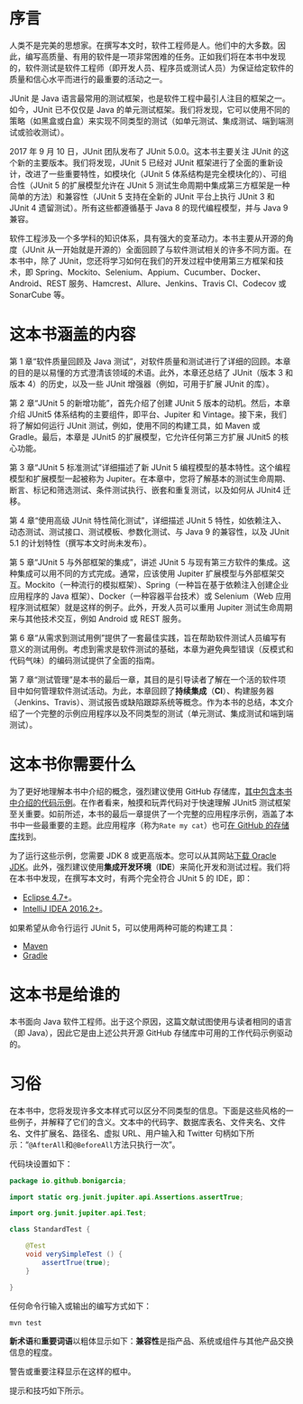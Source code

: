 # 序言

人类不是完美的思想家。在撰写本文时，软件工程师是人。他们中的大多数。因此，编写高质量、有用的软件是一项非常困难的任务。正如我们将在本书中发现的，软件测试是软件工程师（即开发人员、程序员或测试人员）为保证给定软件的质量和信心水平而进行的最重要的活动之一。

JUnit 是 Java 语言最常用的测试框架，也是软件工程中最引人注目的框架之一。如今，JUnit 已不仅仅是 Java 的单元测试框架。我们将发现，它可以使用不同的策略（如黑盒或白盒）来实现不同类型的测试（如单元测试、集成测试、端到端测试或验收测试）。

2017 年 9 月 10 日，JUnit 团队发布了 JUnit 5.0.0。这本书主要关注 JUnit 的这个新的主要版本。我们将发现，JUnit 5 已经对 JUnit 框架进行了全面的重新设计，改进了一些重要特性，如模块化（JUnit 5 体系结构是完全模块化的）、可组合性（JUnit 5 的扩展模型允许在 JUnit 5 测试生命周期中集成第三方框架是一种简单的方法）和兼容性（JUnit 5 支持在全新的 JUnit 平台上执行 JUnit 3 和 JUnit 4 遗留测试）。所有这些都遵循基于 Java 8 的现代编程模型，并与 Java 9 兼容。

软件工程涉及一个多学科的知识体系，具有强大的变革动力。本书主要从开源的角度（JUnit 从一开始就是开源的）全面回顾了与软件测试相关的许多不同方面。在本书中，除了 JUnit，您还将学习如何在我们的开发过程中使用第三方框架和技术，即 Spring、Mockito、Selenium、Appium、Cucumber、Docker、Android、REST 服务、Hamcrest、Allure、Jenkins、Travis CI、Codecov 或 SonarCube 等。

# 这本书涵盖的内容

第 1 章“软件质量回顾及 Java 测试”，对软件质量和测试进行了详细的回顾。本章的目的是以易懂的方式澄清该领域的术语。此外，本章还总结了 JUnit（版本 3 和版本 4）的历史，以及一些 JUnit 增强器（例如，可用于扩展 JUnit 的库）。

第 2 章“JUnit 5 的新增功能”，首先介绍了创建 JUnit 5 版本的动机。然后，本章介绍 JUnit5 体系结构的主要组件，即平台、Jupiter 和 Vintage。接下来，我们将了解如何运行 JUnit 测试，例如，使用不同的构建工具，如 Maven 或 Gradle。最后，本章是 JUnit5 的扩展模型，它允许任何第三方扩展 JUnit5 的核心功能。

第 3 章“JUnit 5 标准测试”详细描述了新 JUnit 5 编程模型的基本特性。这个编程模型和扩展模型一起被称为 Jupiter。在本章中，您将了解基本的测试生命周期、断言、标记和筛选测试、条件测试执行、嵌套和重复测试，以及如何从 JUnit4 迁移。

第 4 章“使用高级 JUnit 特性简化测试”，详细描述 JUnit 5 特性，如依赖注入、动态测试、测试接口、测试模板、参数化测试、与 Java 9 的兼容性，以及 JUnit 5.1 的计划特性（撰写本文时尚未发布）。

第 5 章“JUnit 5 与外部框架的集成”，讲述 JUnit 5 与现有第三方软件的集成。这种集成可以用不同的方式完成。通常，应该使用 Jupiter 扩展模型与外部框架交互。Mockito（一种流行的模拟框架）、Spring（一种旨在基于依赖注入创建企业应用程序的 Java 框架）、Docker（一种容器平台技术）或 Selenium（Web 应用程序测试框架）就是这样的例子。此外，开发人员可以重用 Jupiter 测试生命周期来与其他技术交互，例如 Android 或 REST 服务。

第 6 章“从需求到测试用例”提供了一套最佳实践，旨在帮助软件测试人员编写有意义的测试用例。考虑到需求是软件测试的基础，本章为避免典型错误（反模式和代码气味）的编码测试提供了全面的指南。

第 7 章“测试管理”是本书的最后一章，其目的是引导读者了解在一个活的软件项目中如何管理软件测试活动。为此，本章回顾了**持续集成**（**CI**）、构建服务器（Jenkins、Travis）、测试报告或缺陷跟踪系统等概念。作为本书的总结，本文介绍了一个完整的示例应用程序以及不同类型的测试（单元测试、集成测试和端到端测试）。

# 这本书你需要什么

为了更好地理解本书中介绍的概念，强烈建议使用 GitHub 存储库，[其中包含本书中介绍的代码示例](https://github.com/bonigarcia/mastering-junit5)。在作者看来，触摸和玩弄代码对于快速理解 JUnit5 测试框架至关重要。如前所述，本书的最后一章提供了一个完整的应用程序示例，涵盖了本书中一些最重要的主题。此应用程序（称为`Rate my cat`）也可[在 GitHub 的存储库](https://github.com/bonigarcia/rate-my-cat)找到。

为了运行这些示例，您需要 JDK 8 或更高版本。您可以从其网站[下载 Oracle JDK](http://www.oracle.com/technetwork/java/javase/downloads/index.html)。此外，强烈建议使用**集成开发环境**（**IDE**）来简化开发和测试过程。我们将在本书中发现，在撰写本文时，有两个完全符合 JUnit 5 的 IDE，即：

*   [Eclipse 4.7+](https://eclipse.org/ide/)。
*   [IntelliJ IDEA 2016.2+](https://www.jetbrains.com/idea/)。

如果希望从命令行运行 JUnit 5，可以使用两种可能的构建工具：

*   [Maven](https://maven.apache.org/)
*   [Gradle](https://gradle.org/)

# 这本书是给谁的

本书面向 Java 软件工程师。出于这个原因，这篇文献试图使用与读者相同的语言（即 Java），因此它是由上述公共开源 GitHub 存储库中可用的工作代码示例驱动的。

# 习俗

在本书中，您将发现许多文本样式可以区分不同类型的信息。下面是这些风格的一些例子，并解释了它们的含义。文本中的代码字、数据库表名、文件夹名、文件名、文件扩展名、路径名、虚拟 URL、用户输入和 Twitter 句柄如下所示：“`@AfterAll`和`@BeforeAll`方法只执行一次”。

代码块设置如下：

```java
package io.github.bonigarcia;

import static org.junit.jupiter.api.Assertions.assertTrue;

import org.junit.jupiter.api.Test;

class StandardTest {

    @Test
    void verySimpleTest () {
        assertTrue(true);
    }

}
```

任何命令行输入或输出的编写方式如下：

```java
mvn test
```

**新术语**和**重要词语**以粗体显示如下：**兼容性**是指产品、系统或组件与其他产品交换信息的程度。

警告或重要注释显示在这样的框中。

提示和技巧如下所示。
